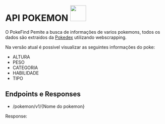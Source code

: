 <h1> API POKEMON <img src="https://imagensemoldes.com.br/wp-content/uploads/2020/04/Pokebola-Pok%C3%A9mon-PNG-1024x1022.png" width="50px" /> </h1>

</p> O PokeFind Pemite a busca de informações de varios pokemons, todos os dados são extraidos da <a href="https://www.pokemon.com/br/pokedex/">Pokedex</a> utilizando webscrapping.

</p> Na versão atual é possivel visualizar as seguintes informações do poke:</p>
<ul>
  <li>ALTURA</li>
  <li>PESO</li>
  <li>CATEGORIA</li>
  <li>HABILIDADE</li>
  <li>TIPO</li>
</ul>

<h2>Endpoints e Responses</h2>
<ul>
  <li>/pokemon/v1/{Nome do pokemon}</li>
</ul>

 <p>Response:</p>
 
 <pre> </pre>

